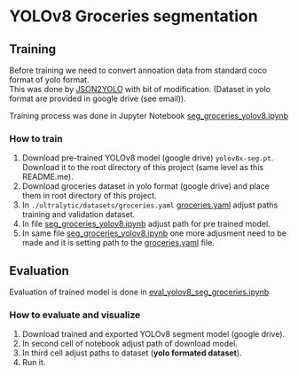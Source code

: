 # YOLOv8 Groceries segmentation

## Training

Before training we need to convert annoation data from standard coco format of yolo format.  
This was done by [JSON2YOLO](https://github.com/macodroid/yolov8-groceries/tree/main/JSON2YOLO) with bit of modification. (Dataset in yolo format are provided in google drive (see email)).

Training process was done in Jupyter Notebook [seg_groceries_yolov8.ipynb](https://github.com/macodroid/yolov8-groceries/blob/main/seg_groceries_yolov8.ipynb)

### How to train

1. Download pre-trained YOLOv8 model (google drive) ```yolov8x-seg.pt```. Download it to the root directory of this project (same level as this README.me).
2. Download groceries dataset in yolo format (google drive) and place them in root directory of this project.
3. In ```./ultralytic/datasets/groceries.yaml``` [groceries.yaml](https://github.com/macodroid/yolov8-groceries/blob/main/ultralytics/datasets/groceries.yaml) adjust paths training and validation dataset.
4. In file [seg_groceries_yolov8.ipynb](https://github.com/macodroid/yolov8-groceries/blob/main/seg_groceries_yolov8.ipynb) adjust path for pre trained model.
5. In same file [seg_groceries_yolov8.ipynb](https://github.com/macodroid/yolov8-groceries/blob/main/seg_groceries_yolov8.ipynb) one more adjusment need to be made and it is setting path to the [groceries.yaml](https://github.com/macodroid/yolov8-groceries/blob/main/ultralytics/datasets/groceries.yaml) file.

## Evaluation

Evaluation of trained model is done in [eval_yolov8_seg_groceries.ipynb](https://github.com/macodroid/yolov8-groceries/blob/main/eval_yolov8_seg_groceries.ipynb)

### How to evaluate and visualize

1. Download trained and exported YOLOv8 segment model (google drive).
2. In second cell of notebook adjust path of download model.
3. In third cell adjust paths to dataset (**yolo formated dataset**).
4. Run it.
